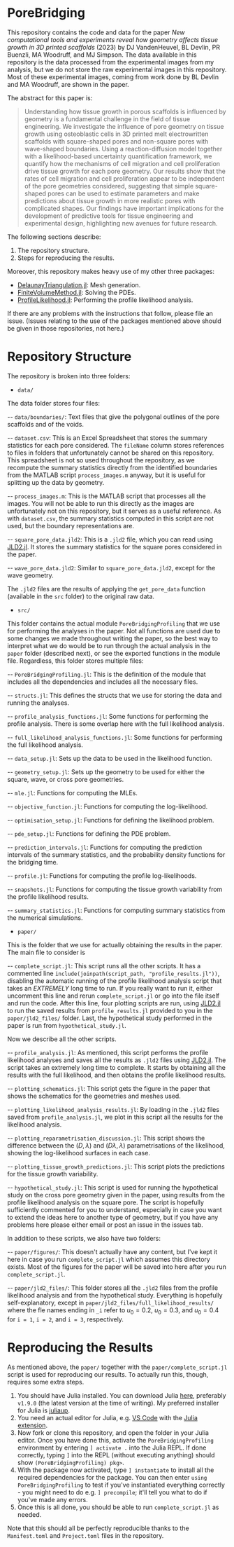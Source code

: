 # PoreBridging

This repository contains the code and data for the paper _New computational tools and experiments reveal how geometry affects tissue growth in 3D printed scaffolds_ (2023) by DJ VandenHeuvel, BL Devlin, PR Buenzli, MA Woodruff, and MJ Simpson. The data available in this repository is the data processed from the experimental images from my analysis, but we do not store the raw experimental images in this repository. Most of these experimental images, coming from work done by BL Devlin and MA Woodruff, are shown in the paper. 

The abstract for this paper is:

> Understanding how tissue growth in porous scaffolds is influenced by geometry is a fundamental challenge in the field of tissue engineering. We investigate the influence of pore geometry on tissue growth using osteoblastic cells in 3D printed melt electrowritten scaffolds with square-shaped pores and non-square pores with wave-shaped boundaries. Using a reaction-diffusion model together with a likelihood-based uncertainty quantification framework, we quantify how the mechanisms of cell migration and cell proliferation drive tissue growth for each pore geometry. Our results show that the rates of cell migration and cell proliferation appear to be independent of the pore geometries considered, suggesting that simple square-shaped pores can be used to estimate parameters and make predictions about tissue growth in more realistic pores with complicated shapes. Our findings have important implications for the development of predictive tools for tissue engineering and experimental design, highlighting new avenues for future research.

The following sections describe:

1. The repository structure.
2. Steps for reproducing the results.

Moreover, this repository makes heavy use of my other three packages:

- [DelaunayTriangulation.jl](https://github.com/DanielVandH/DelaunayTriangulation.jl): Mesh generation.
- [FiniteVolumeMethod.jl](https://github.com/DanielVandH/FiniteVolumeMethod.jl): Solving the PDEs.
- [ProfileLikelihood.jl](https://github.com/DanielVandH/ProfileLikelihood.jl): Performing the profile likelihood analysis.

If there are any problems with the instructions that follow, please file an issue. (Issues relating to the use of the packages mentioned above should be given in those repositories, not here.)

# Repository Structure 

The repository is broken into three folders:

- `data/`

The data folder stores four files:

-- `data/boundaries/`: Text files that give the polygonal outlines of the pore scaffolds and of the voids.

-- `dataset.csv`: This is an Excel Spreadsheet that stores the summary statistics for each pore considered. The `fileName` column stores references to files in folders that unfortunately cannot be shared on this repository. This spreadsheet is not so used throughout the repository, as we recompute the summary statistics directly from the identified boundaries from the MATLAB script `process_images.m` anyway, but it is useful for splitting up the data by geometry.

-- `process_images.m`: This is the MATLAB script that processes all the images. You will not be able to run this directly as the images are unfortunately not on this repository, but it serves as a useful reference. As with `dataset.csv`, the summary statistics computed in this script are not used, but the boundary representations are. 

-- `square_pore_data.jld2`: This is a `.jld2` file, which you can read using [JLD2.jl](https://github.com/JuliaIO/JLD2.jl). It stores the summary statistics for the square pores considered in the paper.

-- `wave_pore_data.jld2`: Similar to `square_pore_data.jld2`, except for the wave geometry.

The `.jld2` files are the results of applying the `get_pore_data` function (available in the `src` folder) to the original raw data.

- `src/`

This folder contains the actual module `PoreBridgingProfiling` that we use for performing the analyses in the paper. Not all functions are used due to some changes we made throughout writing the paper, so the best way to interpret what we do would be to run through the actual analysis in the `paper` folder (described next), or see the exported functions in the module file. Regardless, this folder stores multiple files:

-- `PoreBridgingProfiling.jl`: This is the definition of the module that includes all the dependencies and includes all the necessary files.

-- `structs.jl`: This defines the structs that we use for storing the data and running the analyses.

-- `profile_analysis_functions.jl`: Some functions for performing the profile analysis. There is some overlap here with the full likelihood analysis.

-- `full_likelihood_analysis_functions.jl`: Some functions for performing the full likelihood analysis.

-- `data_setup.jl`: Sets up the data to be used in the likelihood function.

-- `geometry_setup.jl`: Sets up the geometry to be used for either the square, wave, or cross pore geometries.

-- `mle.jl`: Functions for computing the MLEs.

-- `objective_function.jl`: Functions for computing the log-likelihood.

-- `optimisation_setup.jl`: Functions for defining the likelihood problem.

-- `pde_setup.jl`: Functions for defining the PDE problem.

-- `prediction_intervals.jl`: Functions for computing the prediction intervals of the summary statistics, and the probability density functions for the bridging time.

-- `profile.jl`: Functions for computing the profile log-likelihoods.

-- `snapshots.jl`: Functions for computing the tissue growth variability from the profile likelihood results.

-- `summary_statistics.jl`: Functions for computing summary statistics from the numerical simulations.


- `paper/`

This is the folder that we use for actually obtaining the results in the paper. The main file to consider is

-- `complete_script.jl`: This script runs all the other scripts. It has a commented line `include(joinpath(script_path, "profile_results.jl"))`, disabling the automatic running of the profile likelihood analysis script that takes an _EXTREMELY_ long time to run. If you really want to run it, either uncomment this line and rerun `complete_script.jl` or go into the file itself and run the code. After this line, four plotting scripts are run, using [JLD2.jl](https://github.com/JuliaIO/JLD2.jl) to run the saved results from `profile_results.jl` provided to you in the `paper/jld2_files/` folder. Last, the hypothetical study performed in the paper is run from `hypothetical_study.jl`.

Now we describe all the other scripts.

-- `profile_analysis.jl`: As mentioned, this script performs the profile likelihood analyses and saves all the results as `.jld2` files using [JLD2.jl](https://github.com/JuliaIO/JLD2.jl). The script takes an extremely long time to complete. It starts by obtaining all the results with the full likelihood, and then obtains the profile likelihood results.

-- `plotting_schematics.jl`: This script gets the figure in the paper that shows the schematics for the geometries and meshes used.

-- `plotting_likelihood_analysis_results.jl`: By loading in the `.jld2` files saved from `profile_analysis.jl`, we plot in this script all the results for the likelihood analysis.

-- `plotting_reparametrisation_discussion.jl`: This script shows the difference between the $(D, \lambda)$ and $(D\lambda,\lambda)$ parametrisations of the likelihood, showing the log-likelihood surfaces in each case.

-- `plotting_tissue_growth_predictions.jl`: This script plots the predictions for the tissue growth variability.

-- `hypothetical_study.jl`: This script is used for running the hypothetical study on the cross pore geometry given in the paper, using results from the profile likelihood analysis on the square pore. The script is hopefully sufficiently commented for you to understand, especially in case you want to extend the ideas here to another type of geometry, but if you have any problems here please either email or post an issue in the issues tab.


In addition to these scripts, we also have two folders:

-- `paper/figures/`: This doesn't actually have any content, but I've kept it here in case you run `complete_script.jl` which assumes this directory exists. Most of the figures for the paper will be saved into here after you run `complete_script.jl`. 

-- `paper/jld2_files/`: This folder stores all the `.jld2` files from the profile likelihood analysis and from the hypothetical study. Everything is hopefully self-explanatory, except in `paper/jld2_files/full_likelihood_results/` where the fle names ending in `_i` refer to $u_0 = 0.2$, $u_0 = 0.3$, and $u_0=0.4$ for `i = 1`, `i = 2`, and `i = 3`, respectively.

# Reproducing the Results 

As mentioned above, the `paper/` together with the `paper/complete_script.jl` script is used for reproducing our results. To actually run this, though, requires some extra steps. 

1. You should have Julia installed. You can download Julia [here](https://julialang.org/downloads/), preferably `v1.9.0` (the latest version at the time of writing). My preferred installer for Julia is [juliaup](https://github.com/JuliaLang/juliaup).
2. You need an actual editor for Julia, e.g. [VS Code](https://code.visualstudio.com/) with the [Julia extension](https://code.visualstudio.com/docs/languages/julia).
3. Now fork or clone this repository, and open the folder in your Julia editor. Once you have done this, activate the `PoreBridgingProfiling` environment by entering `] activate .` into the Julia REPL. If done correctly, typing `]` into the REPL (without executing anything) should show `(PoreBridgingProfiling) pkg>`.
4. With the package now activated, type `] instantiate` to install all the required dependencies for the package. You can then enter `using PoreBridgingProfiling` to test if you've instantiated everything correctly - you might need to do e.g. `] precompile`; it'll tell you what to do if you've made any errors.
5. Once this is all done, you should be able to run `complete_script.jl` as needed.

Note that this should all be perfectly reproducible thanks to the `Manifest.toml` and `Project.toml` files in the repository.
